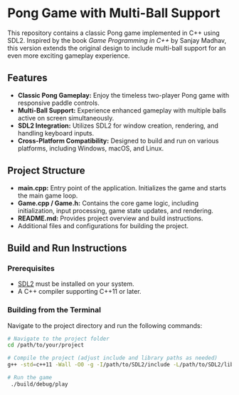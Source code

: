 # Pong Game with Multi-Ball Support

This repository contains a classic Pong game implemented in C++ using SDL2. Inspired by the book *Game Programming in C++* by Sanjay Madhav, this version extends the original design to include multi-ball support for an even more exciting gameplay experience.

## Features

- **Classic Pong Gameplay:** Enjoy the timeless two-player Pong game with responsive paddle controls.
- **Multi-Ball Support:** Experience enhanced gameplay with multiple balls active on screen simultaneously.
- **SDL2 Integration:** Utilizes SDL2 for window creation, rendering, and handling keyboard inputs.
- **Cross-Platform Compatibility:** Designed to build and run on various platforms, including Windows, macOS, and Linux.

## Project Structure

- **main.cpp:** Entry point of the application. Initializes the game and starts the main game loop.
- **Game.cpp / Game.h:** Contains the core game logic, including initialization, input processing, game state updates, and rendering.
- **README.md:** Provides project overview and build instructions.
- Additional files and configurations for building the project.

## Build and Run Instructions

### Prerequisites
- [SDL2](https://www.libsdl.org/) must be installed on your system.
- A C++ compiler supporting C++11 or later.

### Building from the Terminal
Navigate to the project directory and run the following commands:

```bash
# Navigate to the project folder
cd /path/to/your/project

# Compile the project (adjust include and library paths as needed)
g++ -std=c++11 -Wall -O0 -g -I/path/to/SDL2/include -L/path/to/SDL2/lib main.cpp Game.cpp -lSDL2 -o pong

# Run the game
 ./build/debug/play         

